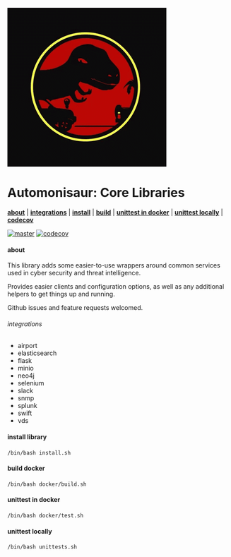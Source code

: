 ![](https://github.com/TheShellLand/automon-core/raw/master/docs/images/sauruspark.gif)

# Automonisaur: Core Libraries

**[about](#about)** | 
**[integrations](#integrations)** | 
**[install](#install)** | 
**[build](#build)** | 
**[unittest in docker](#unittest-in-docker')** | 
**[unittest locally](#unittest-locally)** | 
**[codecov](https://codecov.io/gh/TheShellLand/automonisaur)**


[![master](https://github.com/TheShellLand/automonisaur/actions/workflows/main.yml/badge.svg)](https://github.com/TheShellLand/automonisaur/actions)
[![codecov](https://codecov.io/gh/TheShellLand/automonisaur/branch/master/graph/badge.svg)](https://codecov.io/gh/TheShellLand/automonisaur)



#### about

This library adds some easier-to-use wrappers around common services used in cyber security and threat intelligence.

Provides easier clients and configuration options, as well as any additional helpers to get things up and running.

Github issues and feature requests welcomed.


###### integrations

- airport
- elasticsearch
- flask
- minio
- neo4j
- selenium
- slack
- snmp
- splunk
- swift
- vds


#### install library
```shell script
/bin/bash install.sh
```

#### build docker
```shell script
/bin/bash docker/build.sh
```

#### unittest in docker
```shell script
/bin/bash docker/test.sh
```

#### unittest locally
```shell script
/bin/bash unittests.sh
```
